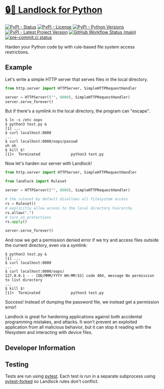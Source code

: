 # [🔒🐍 Landlock for Python](https://github.com/Edward-Knight/landlock)

[![PyPI - Status](https://img.shields.io/pypi/status/landlock)](https://pypi.org/project/landlock/)
[![PyPI - License](https://img.shields.io/pypi/l/landlock)](https://pypi.org/project/landlock/)
[![PyPI - Python Versions](https://img.shields.io/pypi/pyversions/landlock)](https://pypi.org/project/landlock/)
[![PyPI - Latest Project Version](https://img.shields.io/pypi/v/landlock)](https://pypi.org/project/landlock/)
[![GitHub Workflow Status (main)](https://img.shields.io/github/workflow/status/Edward-Knight/landlock/test/main)](https://github.com/Edward-Knight/landlock/actions/workflows/test.yml?query=branch%3Amain)
[![pre-commit.ci status](https://results.pre-commit.ci/badge/github/Edward-Knight/landlock/main.svg)](https://results.pre-commit.ci/latest/github/Edward-Knight/landlock/main)

Harden your Python code by with rule-based file system access restrictions.

## Example

Let's write a simple HTTP server that serves files in the local directory.

```python
from http.server import HTTPServer, SimpleHTTPRequestHandler

server = HTTPServer(("", 8000), SimpleHTTPRequestHandler)
server.serve_forever()
```

But if there's a symlink in the local directory, the program can "escape".

```shell
$ ln -s /etc oops
$ python3 test.py &
[1] ...
$ curl localhost:8000
...
$ curl localhost:8000/oops/passwd
uh oh
$ kill $!
[1]+  Terminated              python3 test.py
```

Now let's harden our server with Landlock!

```python
from http.server import HTTPServer, SimpleHTTPRequestHandler

from landlock import Ruleset

server = HTTPServer(("", 8000), SimpleHTTPRequestHandler)

# the ruleset by default disallows all filesystem access
rs = Ruleset()
# explicitly allow access to the local directory hierarchy
rs.allow(".")
# turn on protections
rs.apply()

server.serve_forever()
```

And now we get a permission denied error if we try and access files outside the current directory,
even via a symlink:

```shell
$ python3 test.py &
[1] ...
$ curl localhost:8000
...
$ curl localhost:8000/oops/
127.0.0.1 - - [DD/MMM/YYYY HH:MM:SS] code 404, message No permission to list directory
...
$ kill $!
[1]+  Terminated              python3 test.py
```

Success! Instead of dumping the password file, we instead get a permission error!

Landlock is great for hardening applications against both accidental programming mistakes,
and attacks.
It won't prevent an exploited application from all malicious behavior,
but it can stop it reading with the filesystem and interacting with device files.

## Developer Information

## Testing

Tests are run using [pytest](https://docs.pytest.org/en/latest/).
Each test is run in a separate subprocess using [pytest-forked](https://github.com/pytest-dev/pytest-forked)
so Landlock rules don't conflict.

